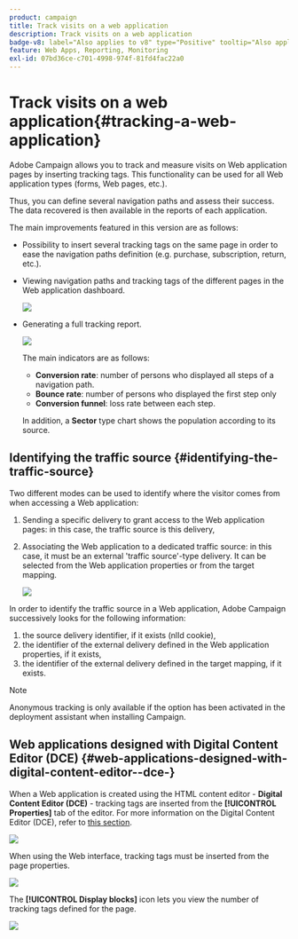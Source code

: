 ```yaml
---
product: campaign
title: Track visits on a web application
description: Track visits on a web application
badge-v8: label="Also applies to v8" type="Positive" tooltip="Also applies to Campaign v8"
feature: Web Apps, Reporting, Monitoring
exl-id: 07bd36ce-c701-4998-974f-81fd4fac22a0
---
```

# Track visits on a web application{#tracking-a-web-application}

 

Adobe Campaign allows you to track and measure visits on Web application pages by inserting tracking tags. This functionality can be used for all Web application types (forms, Web pages, etc.).

Thus, you can define several navigation paths and assess their success. The data recovered is then available in the reports of each application.

The main improvements featured in this version are as follows:

* Possibility to insert several tracking tags on the same page in order to ease the navigation paths definition (e.g. purchase, subscription, return, etc.).
* Viewing navigation paths and tracking tags of the different pages in the Web application dashboard.

  ![](assets/trackers_1.png)

* Generating a full tracking report.

  ![](assets/trackers_5.png)

  The main indicators are as follows:

    * **Conversion rate**: number of persons who displayed all steps of a navigation path.
    * **Bounce rate**: number of persons who displayed the first step only 
    * **Conversion funnel**: loss rate between each step.

  In addition, a **Sector** type chart shows the population according to its source.

## Identifying the traffic source {#identifying-the-traffic-source}

Two different modes can be used to identify where the visitor comes from when accessing a Web application:

1. Sending a specific delivery to grant access to the Web application pages: in this case, the traffic source is this delivery,
1. Associating the Web application to a dedicated traffic source: in this case, it must be an external 'traffic source'-type delivery. It can be selected from the Web application properties or from the target mapping.

   ![](assets/trackers_6.png)

In order to identify the traffic source in a Web application, Adobe Campaign successively looks for the following information:

1. the source delivery identifier, if it exists (nlId cookie),
1. the identifier of the external delivery defined in the Web application properties, if it exists,
1. the identifier of the external delivery defined in the target mapping, if it exists.

>[!NOTE]
>
>Anonymous tracking is only available if the option has been activated in the deployment assistant when installing Campaign. 

## Web applications designed with Digital Content Editor (DCE) {#web-applications-designed-with-digital-content-editor--dce-}

When a Web application is created using the HTML content editor - **Digital Content Editor (DCE)** - tracking tags are inserted from the **[!UICONTROL Properties]** tab of the editor. For more information on the Digital Content Editor (DCE), refer to [this section](about-campaign-html-editor.md).

![](assets/trackers_2.png)

When using the Web interface, tracking tags must be inserted from the page properties.

![](assets/trackers_3.png)

The **[!UICONTROL Display blocks]** icon lets you view the number of tracking tags defined for the page.

![](assets/trackers_4.png)
